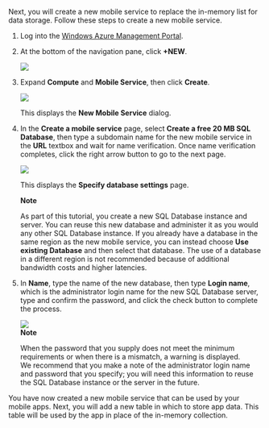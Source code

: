 

Next, you will create a new mobile service to replace the in-memory list for data storage. Follow these steps to create a new mobile service.

1. Log into the [Windows Azure Management Portal](https://manage.windowsazure.com/). 
2.	At the bottom of the navigation pane, click **+NEW**.

	<img src="/media/devcenter/Shared/plus-new.png" />

3.	Expand **Compute** and **Mobile Service**, then click **Create**.

	<img src="/media/devcenter/mobile/mobile-create.png" />

    This displays the **New Mobile Service** dialog.

4.	In the **Create a mobile service** page, select **Create a free 20 MB SQL Database**, then type a subdomain name for the new mobile service in the **URL** textbox and wait for name verification. Once name verification completes, click the right arrow button to go to the next page.	

	<img src="/media/devcenter/mobile/mobile-create-page1.png" />

    This displays the **Specify database settings** page.

    <div class="dev-callout"> 
	<b>Note</b> 
	<p>As part of this tutorial, you create a new SQL Database instance and server. You can reuse this new database and administer it as you would any other SQL Database instance. If you already have a database in the same region as the new mobile service, you can instead choose <strong>Use existing Database</strong> and then select that database. The use of a database in a different region is not recommended because of additional bandwidth costs and higher latencies.</p></div>	

5.	In **Name**, type the name of the new database, then type **Login name**, which is the administrator login name for the new SQL Database server, type and confirm the password, and click the check button to complete the process.

	<img src="/media/devcenter/mobile/mobile-create-page2.png" />

    <div class="dev-callout"> 
	<b>Note</b> 
	<p>When the password that you supply does not meet the minimum requirements or when there is a mismatch, a warning is displayed. <br/>We recommend that you make a note of the administrator login name and password that you specify; you will need this information to reuse the SQL Database instance or the server in the future.</p> 
	</div>

You have now created a new mobile service that can be used by your mobile apps. Next, you will add a new table in which to store app data. This table will be used by the app in place of the in-memory collection.

